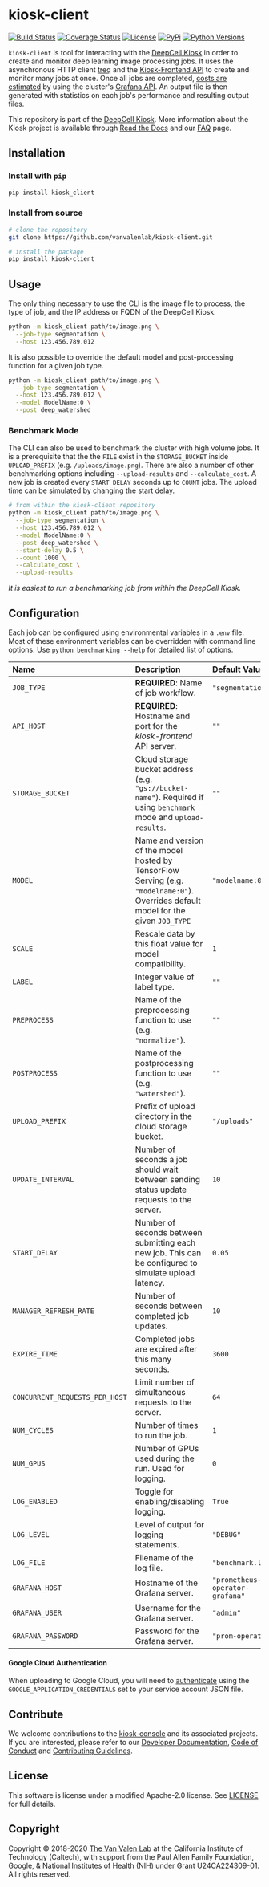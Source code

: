 # kiosk-client

[![Build Status](https://github.com/vanvalenlab/kiosk-client/workflows/build/badge.svg)](https://github.com/vanvalenlab/kiosk-client/actions)
[![Coverage Status](https://coveralls.io/repos/github/vanvalenlab/kiosk-client/badge.svg?branch=master)](https://coveralls.io/github/vanvalenlab/kiosk-client?branch=master)
[![License](https://img.shields.io/badge/License-Apache%202.0-blue.svg)](/LICENSE)
[![PyPi](https://img.shields.io/pypi/v/kiosk_client.svg)](https://pypi.org/project/Kiosk-Client/)
[![Python Versions](https://img.shields.io/pypi/pyversions/kiosk_client.svg)](https://pypi.org/project/kiosk_client/)

`kiosk-client` is tool for interacting with the [DeepCell Kiosk](https://github.com/vanvalenlab/kiosk-console) in order to create and monitor deep learning image processing jobs. It uses the asynchronous HTTP client [treq](https://github.com/twisted/treq) and the [Kiosk-Frontend API](https://github.com/vanvalenlab/kiosk-frontend) to create and monitor many jobs at once. Once all jobs are completed, [costs are estimated](./docs/cost_computation_notes.md) by using the cluster's [Grafana API](https://grafana.com/docs/http_api/). An output file is then generated with statistics on each job's performance and resulting output files.

This repository is part of the [DeepCell Kiosk](https://github.com/vanvalenlab/kiosk-console). More information about the Kiosk project is available through [Read the Docs](https://deepcell-kiosk.readthedocs.io/en/master) and our [FAQ](http://www.deepcell.org/faq) page.

## Installation

### Install with `pip`

```bash
pip install kiosk_client
```

### Install from source

```bash
# clone the repository
git clone https://github.com/vanvalenlab/kiosk-client.git

# install the package
pip install kiosk-client
```

## Usage

The only thing necessary to use the CLI is the image file to process, the type of job, and the IP address or FQDN of the DeepCell Kiosk.

```bash
python -m kiosk_client path/to/image.png \
  --job-type segmentation \
  --host 123.456.789.012
```

It is also possible to override the default model and post-processing function for a given job type.

```bash
python -m kiosk_client path/to/image.png \
  --job-type segmentation \
  --host 123.456.789.012 \
  --model ModelName:0 \
  --post deep_watershed
```

### Benchmark Mode

The CLI can also be used to benchmark the cluster with high volume jobs.
It is a prerequisite that the the `FILE` exist in the `STORAGE_BUCKET` inside `UPLOAD_PREFIX` (e.g. `/uploads/image.png`).
There are also a number of other benchmarking options including `--upload-results` and `--calculate_cost`.
A new job is created every `START_DELAY` seconds up to `COUNT` jobs.
The upload time can be simulated by changing the start delay.

```bash
# from within the kiosk-client repository
python -m kiosk_client path/to/image.png \
  --job-type segmentation \
  --host 123.456.789.012 \
  --model ModelName:0 \
  --post deep_watershed \
  --start-delay 0.5 \
  --count 1000 \
  --calculate_cost \
  --upload-results
```

_It is easiest to run a benchmarking job from within the DeepCell Kiosk._

## Configuration

Each job can be configured using environmental variables in a `.env` file. Most of these environment variables can be overridden with command line options. Use `python benchmarking --help` for detailed list of options.

| Name | Description | Default Value |
| :--- | :--- | :--- |
| `JOB_TYPE` | **REQUIRED**: Name of job workflow. | `"segmentation"` |
| `API_HOST` | **REQUIRED**: Hostname and port for the *kiosk-frontend* API server. | `""` |
| `STORAGE_BUCKET` | Cloud storage bucket address (e.g. `"gs://bucket-name"`). Required if using `benchmark` mode and `upload-results`. | `""` |
| `MODEL` | Name and version of the model hosted by TensorFlow Serving (e.g. `"modelname:0"`). Overrides default model for the given `JOB_TYPE` | `"modelname:0"` |
| `SCALE` | Rescale data by this float value for model compatibility. | `1` |
| `LABEL` | Integer value of label type. | `""` |
| `PREPROCESS` | Name of the preprocessing function to use (e.g. `"normalize"`). | `""` |
| `POSTPROCESS` | Name of the postprocessing function to use (e.g. `"watershed"`). | `""` |
| `UPLOAD_PREFIX` | Prefix of upload directory in the cloud storage bucket. | `"/uploads"` |
| `UPDATE_INTERVAL` | Number of seconds a job should wait between sending status update requests to the server. | `10` |
| `START_DELAY` | Number of seconds between submitting each new job. This can be configured to simulate upload latency. | `0.05` |
| `MANAGER_REFRESH_RATE` | Number of seconds between completed job updates. | `10` |
| `EXPIRE_TIME` | Completed jobs are expired after this many seconds. | `3600` |
| `CONCURRENT_REQUESTS_PER_HOST` | Limit number of simultaneous requests to the server.  | `64` |
| `NUM_CYCLES` | Number of times to run the job. | `1` |
| `NUM_GPUS` | Number of GPUs used during the run. Used for logging. | `0` |
| `LOG_ENABLED` | Toggle for enabling/disabling logging. | `True` |
| `LOG_LEVEL` | Level of output for logging statements. | `"DEBUG"` |
| `LOG_FILE` | Filename of the log file. | `"benchmark.log"` |
| `GRAFANA_HOST` | Hostname of the Grafana server. | `"prometheus-operator-grafana"` |
| `GRAFANA_USER` | Username for the Grafana server. | `"admin"` |
| `GRAFANA_PASSWORD` | Password for the Grafana server. | `"prom-operator"` |


#### Google Cloud Authentication

When uploading to Google Cloud, you will need to [authenticate](https://cloud.google.com/docs/authentication/production) using the `GOOGLE_APPLICATION_CREDENTIALS` set to your service account JSON file.

## Contribute

We welcome contributions to the [kiosk-console](https://github.com/vanvalenlab/kiosk-console) and its associated projects. If you are interested, please refer to our [Developer Documentation](https://deepcell-kiosk.readthedocs.io/en/master/DEVELOPER.html), [Code of Conduct](https://github.com/vanvalenlab/kiosk-console/blob/master/CODE_OF_CONDUCT.md) and [Contributing Guidelines](https://github.com/vanvalenlab/kiosk-console/blob/master/CONTRIBUTING.md).

## License

This software is license under a modified Apache-2.0 license. See [LICENSE](/LICENSE) for full  details.

## Copyright

Copyright © 2018-2020 [The Van Valen Lab](http://www.vanvalen.caltech.edu/) at the California Institute of Technology (Caltech), with support from the Paul Allen Family Foundation, Google, & National Institutes of Health (NIH) under Grant U24CA224309-01.
All rights reserved.
